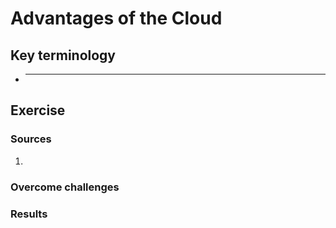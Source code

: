 # Advantages of the Cloud



## Key terminology
- ***





## Exercise
### Sources
1. 



### Overcome challenges


### Results
